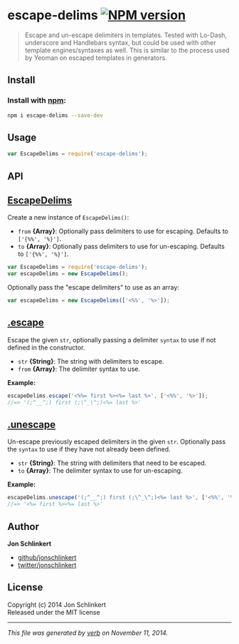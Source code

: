 # escape-delims [![NPM version](https://badge.fury.io/js/escape-delims.svg)](http://badge.fury.io/js/escape-delims)

> Escape and un-escape delimiters in templates. Tested with Lo-Dash, underscore and Handlebars syntax, but could be used with other template engines/syntaxes as well. This is similar to the process used by Yeoman on escaped templates in generators.

## Install
### Install with [npm](npmjs.org):

```bash
npm i escape-delims --save-dev
```

## Usage

```js
var EscapeDelims = require('escape-delims');
```

## API
## [EscapeDelims](index.js#L34)

Create a new instance of `EscapeDelims()`:

* `from` **{Array}**: Optionally pass delimiters to use for escaping. Defaults to `['{%%', '%}']`.    
* `to` **{Array}**: Optionally pass delimiters to use for un-escaping. Defaults to `['{%%', '%}']`.    

```js
var EscapeDelims = require('escape-delims');
var escapeDelims = new EscapeDelims();
```

Optionally pass the "escape delimiters" to use as an array:

```js
var escapeDelims = new EscapeDelims(['<%%', '%>']);
```

## [.escape](index.js#L59)

Escape the given `str`, optionally passing a delimiter `syntax` to use if not defined in the constructor.

* `str` **{String}**: The string with delimiters to escape.    
* `from` **{Array}**: The delimiter syntax to use.    

**Example:**

```js
escapeDelims.escape('<%%= first %><%= last %>', ['<%%', '%>']);
//=> '(;^__^;) first (;\^_\^;)<%= last %>'
```

## [.unescape](index.js#L80)

Un-escape previously escaped delimiters in the given `str`. Optionally pass the `syntax` to use if they have not already been defined.

* `str` **{String}**: The string with delimiters that need to be escaped.    
* `to` **{Array}**: The delimiter syntax to use for un-escaping.    

**Example:**

```js
escapeDelims.unescape('(;^__^;) first (;\^_\^;)<%= last %>', ['<%%', '%>']);
//=> '<%= first %><%= last %>'
```

## Author

**Jon Schlinkert**
 
+ [github/jonschlinkert](https://github.com/jonschlinkert)
+ [twitter/jonschlinkert](http://twitter.com/jonschlinkert) 

## License
Copyright (c) 2014 Jon Schlinkert  
Released under the MIT license

***

_This file was generated by [verb](https://github.com/jonschlinkert/verb) on November 11, 2014._